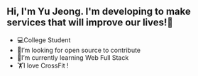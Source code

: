 ## Hi, I'm Yu Jeong. I'm developing to make services that will improve our lives!👋

+ :computer:College Student
+ 🤔I’m looking for open source to contribute
+ 🌱I’m currently learning Web Full Stack
+ :weight_lifting:I love CrossFit !
<!--
**sallydeveloperr/sallydeveloperr** is a ✨ _special_ ✨ repository because its `README.md` (this file) appears on your GitHub profile.

Here are some ideas to get you started:

- 🔭 I’m currently working on ...
- 🌱 I’m currently learning ...
- 👯 I’m looking to collaborate on ...
- 🤔 I’m looking for help with ...
- 💬 Ask me about ...
- 📫 How to reach me: ...
- 😄 Pronouns: ...
- ⚡ Fun fact: ...
-->
